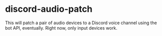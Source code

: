 # discord-audio-patch
This will patch a pair of audio devices to a Discord voice channel using the
bot API, eventually. Right now, only input devices work.
